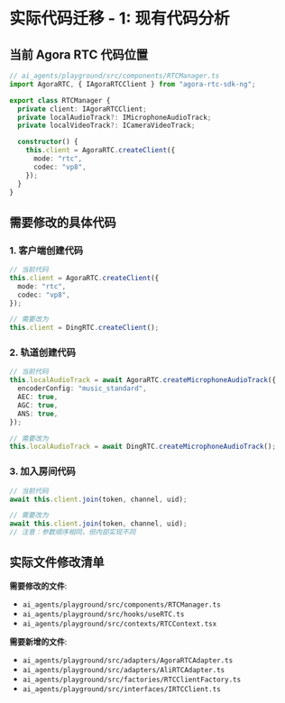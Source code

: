 # 实际代码迁移 - 1: 现有代码分析

## 当前 Agora RTC 代码位置

```typescript
// ai_agents/playground/src/components/RTCManager.ts
import AgoraRTC, { IAgoraRTCClient } from "agora-rtc-sdk-ng";

export class RTCManager {
  private client: IAgoraRTCClient;
  private localAudioTrack?: IMicrophoneAudioTrack;
  private localVideoTrack?: ICameraVideoTrack;

  constructor() {
    this.client = AgoraRTC.createClient({
      mode: "rtc",
      codec: "vp8",
    });
  }
}
```

## 需要修改的具体代码

### 1. 客户端创建代码

```typescript
// 当前代码
this.client = AgoraRTC.createClient({
  mode: "rtc",
  codec: "vp8",
});

// 需要改为
this.client = DingRTC.createClient();
```

### 2. 轨道创建代码

```typescript
// 当前代码
this.localAudioTrack = await AgoraRTC.createMicrophoneAudioTrack({
  encoderConfig: "music_standard",
  AEC: true,
  AGC: true,
  ANS: true,
});

// 需要改为
this.localAudioTrack = await DingRTC.createMicrophoneAudioTrack();
```

### 3. 加入房间代码

```typescript
// 当前代码
await this.client.join(token, channel, uid);

// 需要改为
await this.client.join(token, channel, uid);
// 注意：参数顺序相同，但内部实现不同
```

## 实际文件修改清单

**需要修改的文件**:

- `ai_agents/playground/src/components/RTCManager.ts`
- `ai_agents/playground/src/hooks/useRTC.ts`
- `ai_agents/playground/src/contexts/RTCContext.tsx`

**需要新增的文件**:

- `ai_agents/playground/src/adapters/AgoraRTCAdapter.ts`
- `ai_agents/playground/src/adapters/AliRTCAdapter.ts`
- `ai_agents/playground/src/factories/RTCClientFactory.ts`
- `ai_agents/playground/src/interfaces/IRTCClient.ts`
